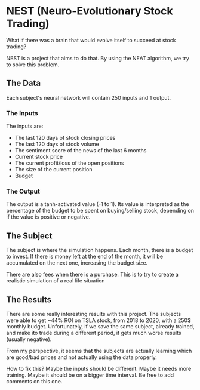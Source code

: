 # NEST (Neuro-Evolutionary Stock Trading)

What if there was a brain that would evolve itself to succeed at stock trading?

NEST is a project that aims to do that. By using the NEAT algorithm, we try to solve this problem.

## The Data

Each subject's neural network will contain 250 inputs and 1 output.

### The Inputs

The inputs are:

- The last 120 days of stock closing prices
- The last 120 days of stock volume
- The sentiment score of the news of the last 6 months
- Current stock price
- The current profit/loss of the open positions
- The size of the current position
- Budget

### The Output

The output is a tanh-activated value (-1 to 1). Its value is interpreted as the percentage of the budget to be spent on buying/selling stock, depending on if the value is positive or negative.

## The Subject

The subject is where the simulation happens. Each month, there is a budget to invest. If there is money left at the end of the month, it will be accumulated on the next one, increasing the budget size.

There are also fees when there is a purchase. This is to try to create a realistic simulation of a real life situation

## The Results

There are some really interesting results with this project. The subjects were able to get ~44% ROI on TSLA stock, from 2018 to 2020, with a 250$ monthly budget. Unfortunately, if we save the same subject, already trained, and make ito trade during a different period, it gets much worse results (usually negative).

From my perspective, it seems that the subjects are actually learning which are good/bad prices and not actually using the data properly.

How to fix this? Maybe the inputs should be different. Maybe it needs more training. Maybe it should be on a bigger time interval.
Be free to add comments on this one.
